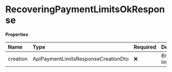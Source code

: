 # RecoveringPaymentLimitsOkResponse

**Properties**

| Name     | Type                                | Required | Description     |
| :------- | :---------------------------------- | :------- | :-------------- |
| creation | ApiPaymentLimitsResponseCreationDto | ❌       | Breeding limits |

<!-- This file was generated by liblab | https://liblab.com/ -->
